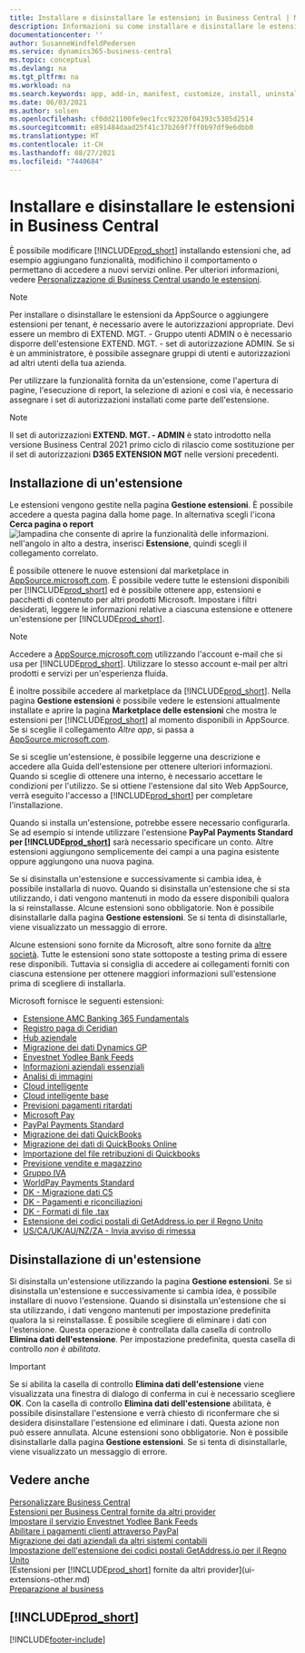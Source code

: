 ```yaml
---
title: Installare e disinstallare le estensioni in Business Central | Microsoft Docs
description: Informazioni su come installare e disinstallare le estensioni in Business Central.
documentationcenter: ''
author: SusanneWindfeldPedersen
ms.service: dynamics365-business-central
ms.topic: conceptual
ms.devlang: na
ms.tgt_pltfrm: na
ms.workload: na
ms.search.keywords: app, add-in, manifest, customize, install, uninstall
ms.date: 06/03/2021
ms.author: solsen
ms.openlocfilehash: cf0dd21100fe9ec1fcc92320f04393c5385d2514
ms.sourcegitcommit: e891484daad25f41c37b269f7ff0b97df9e6dbb0
ms.translationtype: HT
ms.contentlocale: it-CH
ms.lasthandoff: 08/27/2021
ms.locfileid: "7440684"
---
```

# <a name="installing-and-uninstalling-extensions-in-business-central"></a>Installare e disinstallare le estensioni in Business Central

È possibile modificare [!INCLUDE[prod_short](includes/prod_short.md)] installando estensioni che, ad esempio aggiungano funzionalità, modifichino il comportamento o permettano di accedere a nuovi servizi online. Per ulteriori informazioni, vedere [Personalizzazione di Business Central usando le estensioni](ui-extensions.md).

> [!NOTE]
> Per installare o disinstallare le estensioni da AppSource o aggiungere estensioni per tenant, è necessario avere le autorizzazioni appropriate. Devi essere un membro di EXTEND. MGT. - Gruppo utenti ADMIN o è necessario disporre dell'estensione EXTEND. MGT. - set di autorizzazione ADMIN. Se si è un amministratore, è possibile assegnare gruppi di utenti e autorizzazioni ad altri utenti della tua azienda.
>
> Per utilizzare la funzionalità fornita da un'estensione, come l'apertura di pagine, l'esecuzione di report, la selezione di azioni e così via, è necessario assegnare i set di autorizzazioni installati come parte dell'estensione.

> [!NOTE]  
> Il set di autorizzazioni **EXTEND. MGT. - ADMIN** è stato introdotto nella versione Business Central 2021 primo ciclo di rilascio come sostituzione per il set di autorizzazioni **D365 EXTENSION MGT** nelle versioni precedenti.

## <a name="installing-an-extension"></a>Installazione di un'estensione

Le estensioni vengono gestite nella pagina **Gestione estensioni**. È possibile accedere a questa pagina dalla home page. In alternativa scegli l'icona **Cerca pagina o report** ![lampadina che consente di aprire la funzionalità delle informazioni.](media/ui-search/search_small.png "Informazioni sull'operazione che si desidera eseguire") nell'angolo in alto a destra, inserisci **Estensione**, quindi scegli il collegamento correlato.  

È possibile ottenere le nuove estensioni dal marketplace in [AppSource.microsoft.com](https://go.microsoft.com/fwlink/?linkid=2081646). È possibile vedere tutte le estensioni disponibili per [!INCLUDE[prod_short](includes/prod_short.md)] ed è possibile ottenere app, estensioni e pacchetti di contenuto per altri prodotti Microsoft. Impostare i filtri desiderati, leggere le informazioni relative a ciascuna estensione e ottenere un'estensione per [!INCLUDE[prod_short](includes/prod_short.md)].  

> [!NOTE]  
> Accedere a [AppSource.microsoft.com](https://appsource.microsoft.com/) utilizzando l'account e-mail che si usa per [!INCLUDE[prod_short](includes/prod_short.md)]. Utilizzare lo stesso account e-mail per altri prodotti e servizi per un'esperienza fluida.  

È inoltre possibile accedere al marketplace da [!INCLUDE[prod_short](includes/prod_short.md)]. Nella pagina **Gestione estensioni** è possibile vedere le estensioni attualmente installate e aprire la pagina **Marketplace delle estensioni** che mostra le estensioni per [!INCLUDE[prod_short](includes/prod_short.md)] al momento disponibili in AppSource. Se si sceglie il collegamento *Altre app*, si passa a [AppSource.microsoft.com](https://go.microsoft.com/fwlink/?linkid=2081646).  

Se si sceglie un'estensione, è possibile leggerne una descrizione e accedere alla Guida dell'estensione per ottenere ulteriori informazioni. Quando si sceglie di ottenere una interno, è necessario accettare le condizioni per l'utilizzo. Se si ottiene l'estensione dal sito Web AppSource, verrà eseguito l'accesso a [!INCLUDE[prod_short](includes/prod_short.md)] per completare l'installazione.  

Quando si installa un'estensione, potrebbe essere necessario configurarla. Se ad esempio si intende utilizzare l'estensione **PayPal Payments Standard per [!INCLUDE[prod_short](includes/prod_short.md)]** sarà necessario specificare un conto.
Altre estensioni aggiungono semplicemente dei campi a una pagina esistente oppure aggiungono una nuova pagina.

Se si disinstalla un'estensione e successivamente si cambia idea, è possibile installarla di nuovo. Quando si disinstalla un'estensione che si sta utilizzando, i dati vengono mantenuti in modo da essere disponibili qualora la si reinstallasse. Alcune estensioni sono obbligatorie. Non è possibile disinstallarle dalla pagina **Gestione estensioni**. Se si tenta di disinstallarle, viene visualizzato un messaggio di errore.

Alcune estensioni sono fornite da Microsoft, altre sono fornite da [altre società](ui-extensions-other.md). Tutte le estensioni sono state sottoposte a testing prima di essere rese disponibili. Tuttavia si consiglia di accedere ai collegamenti forniti con ciascuna estensione per ottenere maggiori informazioni sull'estensione prima di scegliere di installarla.

Microsoft fornisce le seguenti estensioni:

* [Estensione AMC Banking 365 Fundamentals](ui-extensions-amc-banking.md)
* [Registro paga di Ceridian](ui-extensions-ceridian-payroll.md)
* [Hub aziendale](ui-extensions-company-hub.md)  
* [Migrazione dei dati Dynamics GP](ui-extensions-dynamicsgp-data-migration.md)
* [Envestnet Yodlee Bank Feeds](ui-extensions-yodlee-bank-feeds.md)
* [Informazioni aziendali essenziali](ui-extensions-essential-business-insights.md)
* [Analisi di immagini](ui-extensions-image-analyzer.md)
* [Cloud intelligente](ui-extensions-data-replication.md)
* [Cloud intelligente base](ui-extensions-intelligent-cloud.md)  
* [Previsioni pagamenti ritardati](ui-extensions-late-payment-prediction.md)
* [Microsoft Pay](ui-extensions-microsoft-pay-payments.md)
* [PayPal Payments Standard](ui-extensions-paypal-payments-standard.md)
* [Migrazione dei dati QuickBooks](ui-extensions-quickbooks-data-migration.md)
* [Migrazione dei dati di QuickBooks Online](ui-extensions-quickbooks-online-data-migration.md)
* [Importazione del file retribuzioni di Quickbooks](ui-extensions-quickbooks-payroll.md)
* [Previsione vendite e magazzino](ui-extensions-sales-forecast.md)
* [Gruppo IVA](ui-extensions-vat-group.md)
* [WorldPay Payments Standard](ui-extensions-worldpay-payments-standard.md)
* [DK - Migrazione dati C5](ui-extensions-c5-data-migration.md)
* [DK - Pagamenti e riconciliazioni](ui-extensions-payments-reconciliation-formats-dk.md)
* [DK - Formati di file .tax](ui-extensions-tax-file-formats-dk.md)
* [Estensione dei codici postali di GetAddress.io per il Regno Unito](LocalFunctionality/UnitedKingdom/ui-extensions-getaddressio.md)  
* [US/CA/UK/AU/NZ/ZA - Invia avviso di rimessa](ui-extensions-send-remittance-advice.md)

## <a name="uninstalling-an-extension"></a>Disinstallazione di un'estensione

Si disinstalla un'estensione utilizzando la pagina **Gestione estensioni**. Se si disinstalla un'estensione e successivamente si cambia idea, è possibile installare di nuovo l'estensione. Quando si disinstalla un'estensione che si sta utilizzando, i dati vengono mantenuti per impostazione predefinita qualora la si reinstallasse. È possibile scegliere di eliminare i dati con l'estensione. Questa operazione è controllata dalla casella di controllo **Elimina dati dell'estensione**. Per impostazione predefinita, questa casella di controllo *non è abilitata*.

> [!IMPORTANT]  
> Se si abilita la casella di controllo **Elimina dati dell'estensione** viene visualizzata una finestra di dialogo di conferma in cui è necessario scegliere **OK**. Con la casella di controllo **Elimina dati dell'estensione** abilitata, è possibile disinstallare l'estensione e verrà chiesto di riconfermare che si desidera disinstallare l'estensione ed eliminare i dati. Questa azione non può essere annullata.
Alcune estensioni sono obbligatorie. Non è possibile disinstallarle dalla pagina **Gestione estensioni**. Se si tenta di disinstallarle, viene visualizzato un messaggio di errore.  

## <a name="see-also"></a>Vedere anche

[Personalizzare Business Central](ui-customizing-overview.md)  
[Estensioni per Business Central fornite da altri provider](ui-extensions-other.md)  
[Impostare il servizio Envestnet Yodlee Bank Feeds](bank-how-setup-bank-statement-service.md)  
[Abilitare i pagamenti clienti attraverso PayPal](sales-how-enable-payment-service-extensions.md)  
[Migrazione dei dati aziendali da altri sistemi contabili](across-import-data-configuration-packages.md)  
[Impostazione dell'estensione dei codici postali GetAddress.io per il Regno Unito](LocalFunctionality/UnitedKingdom/uk-setup-postal-code-service.md)  
[Estensioni per [!INCLUDE[prod_short](includes/prod_short.md)] fornite da altri provider](ui-extensions-other.md)  
[Preparazione al business](ui-get-ready-business.md)  

## [!INCLUDE[prod_short](includes/free_trial_md.md)]  


[!INCLUDE[footer-include](includes/footer-banner.md)]